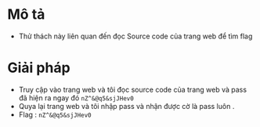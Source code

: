 # Mô tả 
- Thử thách này liên quan đến đọc Source code của trang web để tìm flag
# Giải pháp 
- Truy cập vào trang web và tôi đọc source code của trang web và pass đã hiện ra ngay đó `nZ^&@q5&sjJHev0`
- Quya lại trang web và tôi nhập pass và nhận được cờ là pass luôn .
- Flag : `nZ^&@q5&sjJHev0`
